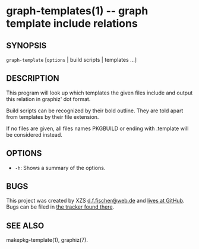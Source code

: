 graph-templates(1) -- graph template include relations
======================================================

## SYNOPSIS

`graph-template` [`options` | build scripts | templates ...]


## DESCRIPTION

This program will look up which templates the given files include and output this relation in graphiz' dot format.

Build scripts can be recognized by their bold outline. They are told apart from templates by their file extension.

If no files are given, all files names PKGBUILD or ending with .template will be considered instead.


## OPTIONS

  - `-h`:
    Shows a summary of the options.


## BUGS

This project was created by XZS <d.f.fischer@web.de> and [lives at GitHub](http://github.com/dffischer/pkgrepotools). Bugs can be filed in [the tracker found there](http://github.com/dffischer/pkgrepotools/issues).


## SEE ALSO

makepkg-template(1), graphiz(7).
